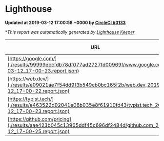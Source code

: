 
# Lighthouse

**Updated at 2019-03-12 17:00:58 +0000 by [CircleCI #3133](https://circleci.com/gh/ItinerisLtd/lighthouse-keeper-example/3133)**

**This report was automatically generated by [Lighthouse Keeper](https://github.com/itinerisltd/lighthouse-keeper)*

| URL | Performance | Accessibility | Best Practices | SEO | PWA | Updated At |
| --- | --- | --- | --- | --- | --- | --- |
| [https://google.com/](./results/99999ebcfdb78df077ad2727fd00969f/www.google.com_2019-03-12_17-00-23.report.json) | 0.93 | 0.71 | 0.93 | 0.8 | 0.58 | 2019-03-12T17:00:23.429Z |
| [https://web.dev/](./results/e09021ae7f54dd9f3b549cb0bc165f2b/web.dev_2019-03-12_17-00-22.report.json) | 0.95 | 0.93 | 1 | 0.87 | 1 | 2019-03-12T17:00:22.165Z |
| [https://typist.tech/](./results/e463522d02041e06b035e8f61910fd43/typist.tech_2019-03-12_17-00-23.report.json) | 1 |  |  |  |  | 2019-03-12T17:00:23.095Z |
| [https://github.com/pricing](./results/aae423b045c13965ddf45c696df2484d/github.com_2019-03-12_17-00-25.report.json) | 0.8 | 0.89 | 0.93 | 0.9 | 0.58 | 2019-03-12T17:00:25.263Z |
